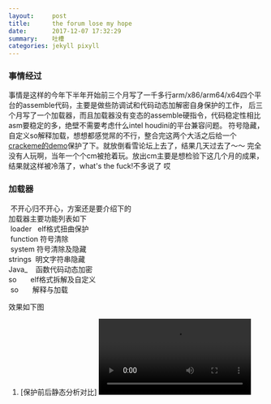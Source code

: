 ```yaml
---
layout:     post
title:      the forum lose my hope  
date:       2017-12-07 17:32:29
summary:    吐槽
categories: jekyll pixyll
---
```


### 事情经过
  事情是这样的今年下半年开始前三个月写了一千多行arm/x86/arm64/x64四个平台的assemble代码，主要是做些防调试和代码动态加解密自身保护的工作，
  后三个月写了一个加载器，而且加载器没有变态的assemble硬指令，代码稳定性相比asm要稳定的多，绝壁不需要考虑什么intel houdini的平台兼容问题。
  符号隐藏，自定义so解释加载，想想都感觉屌的不行，整合完这两个大活之后给一个[crackeme的demo](https://bbs.pediy.com/thread-223064.htm)保护了下。就放倒看雪论坛上去了，结果几天过去了～～
  完全没有人玩啊，当年一个个cm被抢着玩。放出cm主要是想检验下这几个月的成果，结果就这样被冷落了，what's the fuck!不多说了 哎
  
### 加载器
  不开心归不开心，方案还是要介绍下的  
  加载器主要功能列表如下  
  loader   elf格式扭曲保护  
  function 符号清除  
  system   符号清除及隐藏  
  strings  明文字符串隐藏  
  Java_    函数代码动态加密  
  so       elf格式拆解及自定义  
  so       解释与加载  

效果如下图
1. [保护前后静态分析对比]
    <video id="video" controls="" preload="auto" >
      <source id="mp4" src="http:ajisky.github.io/images/show-loader.mp4" type="video/mp4">
    </video>
